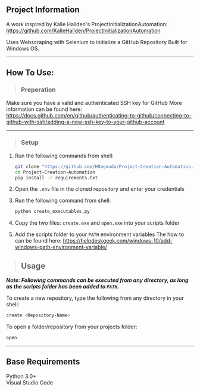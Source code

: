 ## Project Information

A work inspired by Kalle Hallden's ProjectInitializationAutomation: https://github.com/KalleHallden/ProjectInitializationAutomation

Uses Webscraping with Selenium to initialize a GitHub Repository
Built for Windows OS.

---

## How To Use: 

> ### Preperation
Make sure you have a valid and authenticated SSH key for GitHub 
More information can be found here: https://docs.github.com/en/github/authenticating-to-github/connecting-to-github-with-ssh/adding-a-new-ssh-key-to-your-github-account

---

> ### Setup

1. Run the following commands from shell:
    ```bash
    git clone "https://github.com/HNagouda/Project-Creation-Automation.git"
    cd Project-Creation-Automation
    pip install -r requirements.txt
    ```
2. Open the `.env` file in the cloned repository and enter your credentials
3. Run the following command from shell:
    ```bash
    python create_executables.py
    ```
4. Copy the two files: `create.exe` and `open.exe` into your scripts folder
   
5. Add the scripts folder to your `PATH` environment variables
The how to can be found here: https://helpdeskgeek.com/windows-10/add-windows-path-environment-variable/


> ## Usage
***Note: Following commands can be executed from any directory, as long as the scripts folder has been added to `PATH`.***

To create a new repository, type the following from any directory in your shell:
   ```bash
   create <Repository-Name>
   ```

To open a folder/repository from your projects folder:
   ```bash
   open
   ```

---

## Base Requirements

Python 3.0+  
Visual Studio Code 

